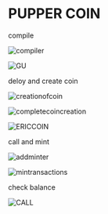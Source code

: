 
# PUPPER COIN

compile

![compiler](PNG/compiler.PNG)

![GU](PNG/GU.PNG)

deloy and create coin

![creationofcoin](PNG/creationofcoin.PNG)

![completecoincreation](PNG/completecoincreation.PNG)

![ERICCOIN](PNG/ERICCOIN.PNG)

call and mint

![addminter](PNG/addminter.PNG)

![mintransactions](PNG/mintransactions.PNG)

check balance

![CALL](PNG/CALL.PNG)